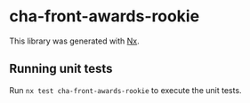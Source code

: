 # cha-front-awards-rookie

This library was generated with [Nx](https://nx.dev).

## Running unit tests

Run `nx test cha-front-awards-rookie` to execute the unit tests.
